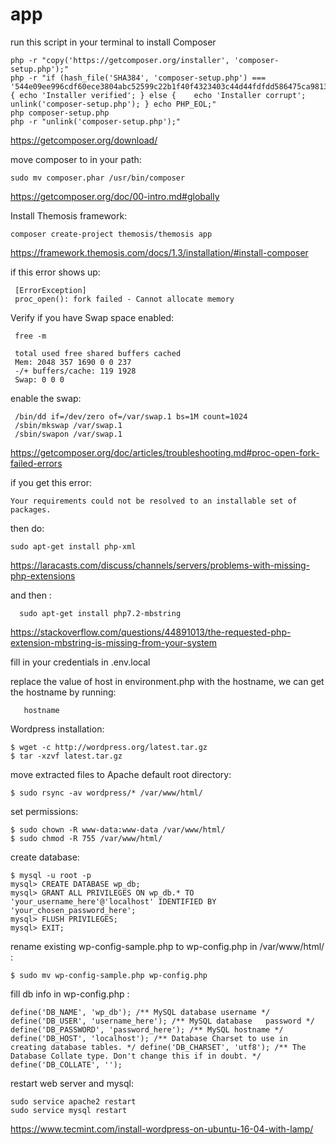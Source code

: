 # app

run this script in your terminal to install Composer

    php -r "copy('https://getcomposer.org/installer', 'composer-setup.php');"
    php -r "if (hash_file('SHA384', 'composer-setup.php') ===     '544e09ee996cdf60ece3804abc52599c22b1f40f4323403c44d44fdfdd586475ca9813a858088ffbc1f233e9b180f061') { echo 'Installer verified'; } else {    echo 'Installer corrupt'; unlink('composer-setup.php'); } echo PHP_EOL;"
    php composer-setup.php
    php -r "unlink('composer-setup.php');"
    
https://getcomposer.org/download/

 move composer to in your path:
    
    sudo mv composer.phar /usr/bin/composer
    
https://getcomposer.org/doc/00-intro.md#globally

Install Themosis framework:

    composer create-project themosis/themosis app
    
https://framework.themosis.com/docs/1.3/installation/#install-composer

if this error shows up:
  
     [ErrorException]
     proc_open(): fork failed - Cannot allocate memory
     
Verify if you have Swap space enabled:

     free -m

     total used free shared buffers cached
     Mem: 2048 357 1690 0 0 237
     -/+ buffers/cache: 119 1928
     Swap: 0 0 0
    
enable the swap:
     
     /bin/dd if=/dev/zero of=/var/swap.1 bs=1M count=1024
     /sbin/mkswap /var/swap.1
     /sbin/swapon /var/swap.1
    
https://getcomposer.org/doc/articles/troubleshooting.md#proc-open-fork-failed-errors

if you get this error:

    Your requirements could not be resolved to an installable set of packages.
    

then do:
    
    sudo apt-get install php-xml

https://laracasts.com/discuss/channels/servers/problems-with-missing-php-extensions

and then :
     
      sudo apt-get install php7.2-mbstring

https://stackoverflow.com/questions/44891013/the-requested-php-extension-mbstring-is-missing-from-your-system

fill in your credentials in .env.local

replace the value of host in environment.php with the hostname, we can get the hostname by running:
           
       hostname
       
Wordpress installation:

    $ wget -c http://wordpress.org/latest.tar.gz
    $ tar -xzvf latest.tar.gz

move extracted files to Apache default root directory:
    
    $ sudo rsync -av wordpress/* /var/www/html/
    
set permissions:

    $ sudo chown -R www-data:www-data /var/www/html/
    $ sudo chmod -R 755 /var/www/html/
    
create database:

    $ mysql -u root -p 
    mysql> CREATE DATABASE wp_db;
    mysql> GRANT ALL PRIVILEGES ON wp_db.* TO 'your_username_here'@'localhost' IDENTIFIED BY 'your_chosen_password_here';
    mysql> FLUSH PRIVILEGES;
    mysql> EXIT;
    
rename existing wp-config-sample.php to wp-config.php in /var/www/html/ :

    $ sudo mv wp-config-sample.php wp-config.php

fill db info in wp-config.php :

    define('DB_NAME', 'wp_db'); /** MySQL database username */ define('DB_USER', 'username_here'); /** MySQL database   password */ define('DB_PASSWORD', 'password_here'); /** MySQL hostname */ define('DB_HOST', 'localhost'); /** Database Charset to use in creating database tables. */ define('DB_CHARSET', 'utf8'); /** The Database Collate type. Don't change this if in doubt. */ define('DB_COLLATE', '');
    
restart web server and mysql:

    sudo service apache2 restart
    sudo service mysql restart

https://www.tecmint.com/install-wordpress-on-ubuntu-16-04-with-lamp/

